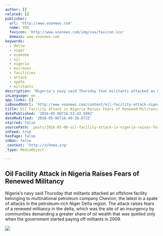 ```yaml
---
author: []
related: []
publisher:
  url: 'http://www.voanews.com'
  name: VOA
  favicon: 'http://www.voanews.com/img/voa/favicon.ico'
  domain: www.voanews.com
keywords:
  - delta
  - niger
  - ezekobe
  - oil
  - nigeria
  - escravos
  - facilities
  - attack
  - spate
  - militants
description: "Nigeria's navy said Thursday that militants attacked an offshore facility belonging to multinational petroleum company Chevron, the latest in a spate of attacks in the petroleum-rich Niger Delta region. The attack raises fears of a renewed militancy in the delta, which was the site of an insurgency by communities demanding a greater share of oil wealth that was quelled only when the government started paying off militants in 2009."
inLanguage: en
app_links: []
isBasedOnUrl: 'http://www.voanews.com/content/oil-facility-attack-nigeria-fears-militancy/3317464.html'
title: Oil Facility Attack in Nigeria Raises Fears of Renewed Militancy
datePublished: '2016-05-06T16:53:42.949Z'
dateModified: '2016-05-06T16:49:38.672Z'
starred: false
sourcePath: _posts/2016-05-06-oil-facility-attack-in-nigeria-raises-fears-of-renewed-milit.md
inFeed: true
hasPage: false
inNav: false
_context: 'http://schema.org'
_type: MediaObject

---
```

<article style=""><h1>Oil Facility Attack in Nigeria Raises Fears of Renewed Militancy</h1><p>Nigeria's navy said Thursday that militants attacked an offshore facility belonging to multinational petroleum company Chevron, the latest in a spate of attacks in the petroleum-rich Niger Delta region. The attack raises fears of a renewed militancy in the delta, which was the site of an insurgency by communities demanding a greater share of oil wealth that was quelled only when the government started paying off militants in 2009.</p><img src="http://gdb.voanews.com/F297FFF0-2E82-4744-A485-B620F5D0553C_mw1024_mh1024_s.jpg" /></article>